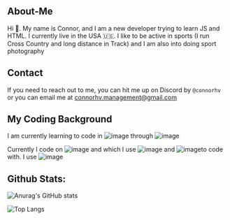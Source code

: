 ## About-Me
Hi 👋. My name is Connor, and I am a new developer trying to learn JS and HTML. I currently live in the USA 🇺🇸. I like to be active in sports (I run Cross Country and long distance in Track) and I am also into doing sport photography

## Contact
If you need to reach out to me, you can hit me up on Discord by `@connorhv` or you can email me at <a href = "mailto: connorhv.management@gmail.com">connorhv.management@gmail.com</a>

## My Coding Background
I am currently learning to code in ![image]({https://img.shields.io/badge/JavaScript-323330?style=for-the-badge&logo=javascript&logoColor=F7DF1E}) through ![image]({https://img.shields.io/badge/Codecademy-FFF0E5?style=for-the-badge&logo=codecademy&logoColor=303347})

Currently I code on ![image]({https://img.shields.io/badge/mac%20os-000000?style=for-the-badge&logo=apple&logoColor=white}) and which I use ![image]({https://img.shields.io/badge/VSCode-0078D4?style=for-the-badge&logo=visual%20studio%20code&logoColor=white}) and ![image]({https://img.shields.io/badge/MongoDB-4EA94B?style=for-the-badge&logo=mongodb&logoColor=white})to code with. I use ![image]({https://img.shields.io/badge/Figma-F24E1E?style=for-the-badge&logo=figma&logoColor=white})

## Github Stats:
![Anurag's GitHub stats](https://github-readme-stats.vercel.app/api?username=connorhv&show=reviews,discussions_started,discussions_answered,prs_merged,prs_merged_percentage&show_icons=true&theme=radical)

![Top Langs](https://github-readme-stats.vercel.app/api/top-langs/?username=connorhv&layout=compact)

